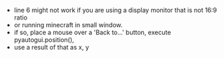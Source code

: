 * line 6 might not work if you are using a display monitor that is not 16:9 ratio
*  or running minecraft in small window.
*  if so, place a mouse over a 'Back to...' button, execute pyautogui.position(), 
*  use a result of that as x, y
